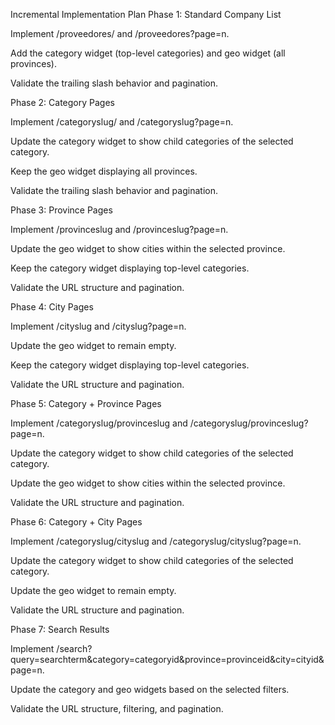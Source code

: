 Incremental Implementation Plan
Phase 1: Standard Company List

Implement /proveedores/ and /proveedores?page=n.

Add the category widget (top-level categories) and geo widget (all provinces).

Validate the trailing slash behavior and pagination.

Phase 2: Category Pages

Implement /categoryslug/ and /categoryslug?page=n.

Update the category widget to show child categories of the selected category.

Keep the geo widget displaying all provinces.

Validate the trailing slash behavior and pagination.

Phase 3: Province Pages

Implement /provinceslug and /provinceslug?page=n.

Update the geo widget to show cities within the selected province.

Keep the category widget displaying top-level categories.

Validate the URL structure and pagination.

Phase 4: City Pages

Implement /cityslug and /cityslug?page=n.

Update the geo widget to remain empty.

Keep the category widget displaying top-level categories.

Validate the URL structure and pagination.

Phase 5: Category + Province Pages

Implement /categoryslug/provinceslug and /categoryslug/provinceslug?page=n.

Update the category widget to show child categories of the selected category.

Update the geo widget to show cities within the selected province.

Validate the URL structure and pagination.

Phase 6: Category + City Pages

Implement /categoryslug/cityslug and /categoryslug/cityslug?page=n.

Update the category widget to show child categories of the selected category.

Update the geo widget to remain empty.

Validate the URL structure and pagination.

Phase 7: Search Results

Implement /search?query=searchterm&category=categoryid&province=provinceid&city=cityid&page=n.

Update the category and geo widgets based on the selected filters.

Validate the URL structure, filtering, and pagination.